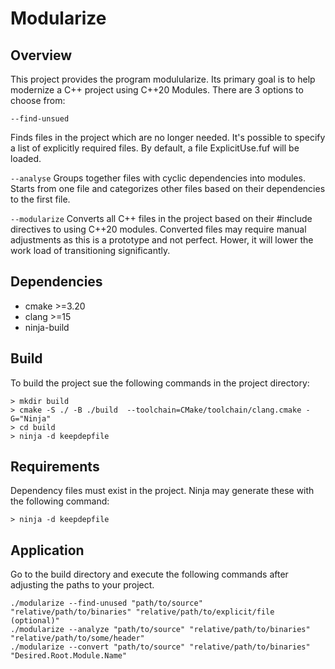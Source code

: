 # Modularize

## Overview
This project provides the program modulularize. Its primary goal is to help modernize a C++ project using C++20 Modules. There are 3 options to choose from:

```--find-unsued```

Finds files in the project which are no longer needed. It's possible to specify a list of explicitly required files. By default, a file ExplicitUse.fuf will be loaded.

```--analyse```
Groups together files with cyclic dependencies into modules. Starts from one file and categorizes other files based on their dependencies to the first file.

```--modularize```
Converts all C++ files in the project based on their #include directives to using C++20 modules. Converted files may require manual adjustments as this is a prototype and not perfect. Hower, it will lower the work load of transitioning significantly.

## Dependencies

- cmake >=3.20
- clang >=15
- ninja-build

## Build

To build the project sue the following commands in the project directory:

```
> mkdir build
> cmake -S ./ -B ./build  --toolchain=CMake/toolchain/clang.cmake -G="Ninja"
> cd build
> ninja -d keepdepfile
``` 

## Requirements
Dependency files must exist in the project. Ninja may generate these with the following command:

```
> ninja -d keepdepfile
```

## Application
Go to the build directory and execute the following commands after adjusting the paths to your project.

```
./modularize --find-unused "path/to/source" "relative/path/to/binaries" "relative/path/to/explicit/file (optional)"
./modularize --analyze "path/to/source" "relative/path/to/binaries" "relative/path/to/some/header"
./modularize --convert "path/to/source" "relative/path/to/binaries" "Desired.Root.Module.Name"
```
